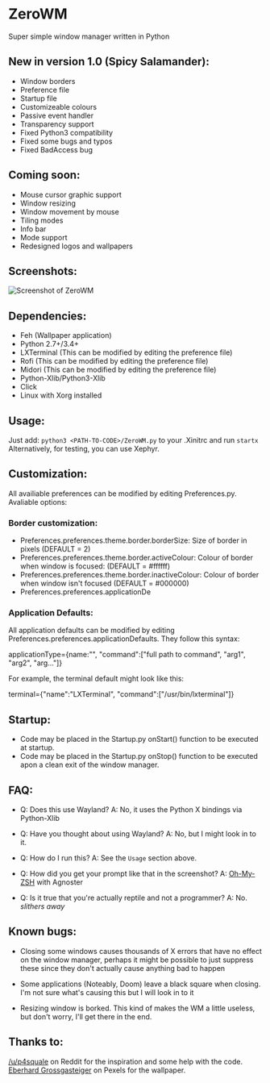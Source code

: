 # ZeroWM
Super simple window manager written in Python

## New in version 1.0 (Spicy Salamander):

- Window borders
- Preference file
- Startup file
- Customizeable colours
- Passive event handler
- Transparency support
- Fixed Python3 compatibility
- Fixed some bugs and typos
- Fixed BadAccess bug

## Coming soon:

- Mouse cursor graphic support
- Window resizing 
- Window movement by mouse
- Tiling modes
- Info bar
- Mode support
- Redesigned logos and wallpapers

## Screenshots:

![Screenshot of ZeroWM](https://i.redd.it/i35szxp7o7wz.png)

## Dependencies:

- Feh (Wallpaper application)
- Python 2.7+/3.4+
- LXTerminal (This can be modified by editing the preference file)
- Rofi (This can be modified by editing the preference file)
- Midori (This can be modified by editing the preference file)
- Python-Xlib/Python3-Xlib
- Click
- Linux with Xorg installed


## Usage:
Just add: `python3 <PATH-TO-CODE>/ZeroWM.py` to your .Xinitrc and run `startx`
Alternatively, for testing, you can use Xephyr.

## Customization:
All availiable preferences can be modified by editing Preferences.py. Avaliable options:

### Border customization:

- Preferences.preferences.theme.border.borderSize: Size of border in pixels (DEFAULT = 2)
- Preferences.preferences.theme.border.activeColour: Colour of border when window is focused: (DEFAULT = #ffffff)
- Preferences.preferences.theme.border.inactiveColour: Colour of border when window isn't focused (DEFAULT = #000000)
- Preferences.preferences.applicationDe

### Application Defaults:

All application defaults can be modified by editing Preferences.preferences.applicationDefaults. They follow this syntax:

applicationType={name:"<name of command>", "command":["full path to command", "arg1", "arg2", "arg..."]}
  
For example, the terminal default might look like this:

terminal={"name":"LXTerminal", "command":["/usr/bin/lxterminal"]}

## Startup:

- Code may be placed in the Startup.py onStart() function to be executed at startup.
- Code may be placed in the Startup.py onStop() function to be executed apon a clean exit of the window manager.

## FAQ:

- Q: Does this use Wayland?
  A: No, it uses the Python X bindings via Python-Xlib
  
- Q: Have you thought about using Wayland?
  A: No, but I might look in to it.
  
- Q: How do I run this?
  A: See the `Usage` section above.
  
- Q: How did you get your prompt like that in the screenshot?
  A: [Oh-My-ZSH](https://github.com/robbyrussell/oh-my-zsh) with Agnoster
  
 - Q: Is it true that you're actually reptile and not a programmer?
   A: No. *slithers away*

## Known bugs:

- Closing some windows causes thousands of X errors that have no effect on the window manager, perhaps it might be possible to just suppress these since they don't actually cause anything bad to happen

- Some applications (Noteably, Doom) leave a black square when closing. I'm not sure what's causing this but I will look in to it

- Resizing window is borked. This kind of makes the WM a little useless, but don't worry, I'll get there in the end.

## Thanks to:

[/u/p4squale](https://reddit.com/u/p4squale) on Reddit for the inspiration and some help with the code.  
[Eberhard Grossgasteiger](https://www.pexels.com/u/eberhardgross/) on Pexels for the wallpaper.
